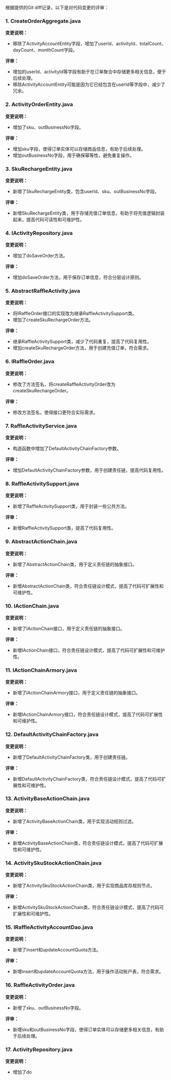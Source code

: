 根据提供的Git diff记录，以下是对代码变更的评审：

### 1. CreateOrderAggregate.java

**变更说明：**
- 移除了ActivityAccountEntity字段，增加了userId、activityId、totalCount、dayCount、monthCount字段。

**评审：**
- 增加的userId、activityId等字段有助于在订单聚合中存储更多相关信息，便于后续处理。
- 移除ActivityAccountEntity可能是因为它已经包含在userId等字段中，减少了冗余。

### 2. ActivityOrderEntity.java

**变更说明：**
- 增加了sku、outBusinessNo字段。

**评审：**
- 增加sku字段，使得订单实体可以存储商品信息，有助于后续处理。
- 增加outBusinessNo字段，用于确保幂等性，避免重复操作。

### 3. SkuRechargeEntity.java

**变更说明：**
- 新增了SkuRechargeEntity类，包含userId、sku、outBusinessNo字段。

**评审：**
- 新增SkuRechargeEntity类，用于存储充值订单信息，有助于将充值逻辑封装起来，提高代码可读性和可维护性。

### 4. IActivityRepository.java

**变更说明：**
- 增加了doSaveOrder方法。

**评审：**
- 增加doSaveOrder方法，用于保存订单信息，符合分层设计原则。

### 5. AbstractRaffleActivity.java

**变更说明：**
- 将IRaffleOrder接口的实现改为继承RaffleActivitySupport类。
- 增加了createSkuRechargeOrder方法。

**评审：**
- 继承RaffleActivitySupport类，减少了代码重复，提高了代码复用性。
- 增加createSkuRechargeOrder方法，用于创建充值订单，符合需求。

### 6. IRaffleOrder.java

**变更说明：**
- 修改了方法签名，将createRaffleActivityOrder改为createSkuRechargeOrder。

**评审：**
- 修改方法签名，使得接口更符合实际需求。

### 7. RaffleActivityService.java

**变更说明：**
- 构造函数中增加了DefaultActivityChainFactory参数。

**评审：**
- 增加DefaultActivityChainFactory参数，用于创建责任链，提高代码复用性。

### 8. RaffleActivitySupport.java

**变更说明：**
- 新增了RaffleActivitySupport类，用于封装一些公共方法。

**评审：**
- 新增RaffleActivitySupport类，提高了代码复用性。

### 9. AbstractActionChain.java

**变更说明：**
- 新增了AbstractActionChain类，用于定义责任链的抽象接口。

**评审：**
- 新增AbstractActionChain类，符合责任链设计模式，提高了代码可扩展性和可维护性。

### 10. IActionChain.java

**变更说明：**
- 新增了IActionChain接口，用于定义责任链的抽象接口。

**评审：**
- 新增IActionChain接口，符合责任链设计模式，提高了代码可扩展性和可维护性。

### 11. IActionChainArmory.java

**变更说明：**
- 新增了IActionChainArmory接口，用于定义责任链的抽象接口。

**评审：**
- 新增IActionChainArmory接口，符合责任链设计模式，提高了代码可扩展性和可维护性。

### 12. DefaultActivityChainFactory.java

**变更说明：**
- 新增了DefaultActivityChainFactory类，用于创建责任链。

**评审：**
- 新增DefaultActivityChainFactory类，符合责任链设计模式，提高了代码可扩展性和可维护性。

### 13. ActivityBaseActionChain.java

**变更说明：**
- 新增了ActivityBaseActionChain类，用于实现活动规则过滤。

**评审：**
- 新增ActivityBaseActionChain类，符合责任链设计模式，提高了代码可扩展性和可维护性。

### 14. ActivitySkuStockActionChain.java

**变更说明：**
- 新增了ActivitySkuStockActionChain类，用于实现商品库存规则节点。

**评审：**
- 新增ActivitySkuStockActionChain类，符合责任链设计模式，提高了代码可扩展性和可维护性。

### 15. IRaffleActivityAccountDao.java

**变更说明：**
- 新增了insert和updateAccountQuota方法。

**评审：**
- 新增insert和updateAccountQuota方法，用于操作活动账户表，符合需求。

### 16. RaffleActivityOrder.java

**变更说明：**
- 新增了sku、outBusinessNo字段。

**评审：**
- 新增sku和outBusinessNo字段，使得订单实体可以存储更多相关信息，有助于后续处理。

### 17. ActivityRepository.java

**变更说明：**
- 增加了do